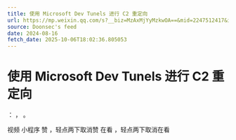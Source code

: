 ```yaml
---
title: 使用 Microsoft Dev Tunels 进行 C2 重定向
url: https://mp.weixin.qq.com/s?__biz=MzAxMjYyMzkwOA==&mid=2247512417&idx=2&sn=0bde38e249e605f10b426bff0d12e7a6
source: Doonsec's feed
date: 2024-08-16
fetch_date: 2025-10-06T18:02:36.805053
---
```


# 使用 Microsoft Dev Tunels 进行 C2 重定向

：
，
。

视频
小程序
赞
，轻点两下取消赞
在看
，轻点两下取消在看